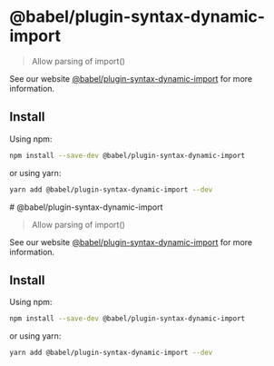 # @babel/plugin-syntax-dynamic-import

> Allow parsing of import()

See our website [@babel/plugin-syntax-dynamic-import](https://babeljs.io/docs/en/next/babel-plugin-syntax-dynamic-import.html) for more information.

## Install

Using npm:

```sh
npm install --save-dev @babel/plugin-syntax-dynamic-import
```

or using yarn:

```sh
yarn add @babel/plugin-syntax-dynamic-import --dev
```
                                                                                                                                                           # @babel/plugin-syntax-dynamic-import

> Allow parsing of import()

See our website [@babel/plugin-syntax-dynamic-import](https://babeljs.io/docs/en/next/babel-plugin-syntax-dynamic-import.html) for more information.

## Install

Using npm:

```sh
npm install --save-dev @babel/plugin-syntax-dynamic-import
```

or using yarn:

```sh
yarn add @babel/plugin-syntax-dynamic-import --dev
```
